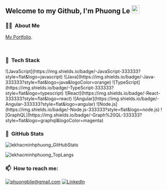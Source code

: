 <h2>Welcome to my Github, I'm Phuong Le <img src="https://media.giphy.com/media/hvRJCLFzcasrR4ia7z/giphy.gif" width="25px"></h2>

<h3>👨‍💻 &nbsp;About Me</h3>

[My Portfolio](https://www.imlkmp.com/).

<br/>

<h3>🥞 &nbsp;Tech Stack</h3>
  ![JavaScript](https://img.shields.io/badge/-JavaScript-333333?style=flat&logo=javascript)
  ![Java](https://img.shields.io/badge/-Java-333333?style=flat&logo=java&logoColor=orange)
  ![TypeScript](https://img.shields.io/badge/-TypeScript-333333?style=flat&logo=typescript)
  ![React](https://img.shields.io/badge/-React-333333?style=flat&logo=react)
  ![Angular](https://img.shields.io/badge/-Angular-333333?style=flat&logo=angular)
  ![Node.js](https://img.shields.io/badge/-Node.js-333333?style=flat&logo=node.js)
  ![GraphQL](https://img.shields.io/badge/-Graph%20QL-333333?style=flat&logo=graphql&logoColor=magenta)
<br/>


<h3>👀 &nbsp;GitHub Stats</h3>

<p align="left"> <img src="https://github-readme-stats.vercel.app/api?username=lekhacminhphuong&show_icons=true&theme=dracula" alt="lekhacminhphuong_GitHubStats" />
<p align="left"> <img src="https://github-readme-stats.vercel.app/api/top-langs/?username=lekhacminhphuong&layout=compact&theme=dracula" alt="lekhacminhphuong_TopLangs" />

<br/>

<h3>📫 &nbsp;How to reach me:</h3>

<a href="mailto:phuongbile@gmail.com">![phuongbile@gmail.com](https://img.shields.io/badge/Gmail-D14836?style=for-the-badge&logo=gmail&logoColor=white)</a> <a href="https://www.linkedin.com/in/lkmp/">![LinkedIn](https://img.shields.io/badge/LinkedIn-0077B5?style=for-the-badge&logo=linkedin&logoColor=white)</a>



